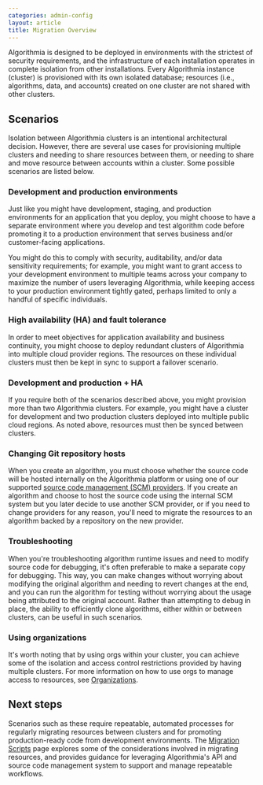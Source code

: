 ```yaml
---
categories: admin-config
layout: article
title: Migration Overview
---
```


Algorithmia is designed to be deployed in environments with the strictest of security requirements, and the infrastructure of each installation operates in complete isolation from other installations. Every Algorithmia instance (cluster) is provisioned with its own isolated database; resources (i.e., algorithms, data, and accounts) created on one cluster are not shared with other clusters.

## Scenarios

Isolation between Algorithmia clusters is an intentional architectural decision. However, there are several use cases for provisioning multiple clusters and needing to share resources between them, or needing to share and move resource between accounts within a cluster. Some possible scenarios are listed below.

### Development and production environments

Just like you might have development, staging, and production environments for an application that you deploy, you might choose to have a separate environment where you develop and test algorithm code before promoting it to a production environment that serves business and/or customer-facing applications.

You might do this to comply with security, auditability, and/or data sensitivity requirements; for example, you might want to grant access to your development environment to multiple teams across your company to maximize the number of users leveraging Algorithmia, while keeping access to your production environment tightly gated, perhaps limited to only a handful of specific individuals.

### High availability (HA) and fault tolerance

In order to meet objectives for application availability and business continuity, you might choose to deploy redundant clusters of Algorithmia into multiple cloud provider regions. The resources on these individual clusters must then be kept in sync to support a failover scenario.

### Development and production + HA

If you require both of the scenarios described above, you might provision more than two Algorithmia clusters. For example, you might have a cluster for development and two production clusters deployed into multiple public cloud regions. As noted above, resources must then be synced between clusters.

### Changing Git repository hosts

When you create an algorithm, you must choose whether the source code will be hosted internally on the Algorithmia platform or using one of our supported [source code management (SCM) providers](/algorithm-development/source-code-management). If you create an algorithm and choose to host the source code using the internal SCM system but you later decide to use another SCM provider, or if you need to change providers for any reason, you'll need to migrate the resources to an algorithm backed by a repository on the new provider.

### Troubleshooting

When you're troubleshooting algorithm runtime issues and need to modify source code for debugging, it's often preferable to make a separate copy for debugging. This way, you can make changes without worrying about modifying the original algorithm and needing to revert changes at the end, and you can run the algorithm for testing without worrying about the usage being attributed to the original account. Rather than attempting to debug in place, the ability to efficiently clone algorithms, either within or between clusters, can be useful in such scenarios.

### Using organizations

It's worth noting that by using orgs within your cluster, you can achieve some of the isolation and access control restrictions provided by having multiple clusters. For more information on how to use orgs to manage access to resources, see [Organizations](/platform/organization-profile/).

## Next steps

Scenarios such as these require repeatable, automated processes for regularly migrating resources between clusters and for promoting production-ready code from development environments. The [Migration Scripts](/administration/admin-config/migration-scripts) page explores some of the considerations involved in migrating resources, and provides guidance for leveraging Algorithmia's API and source code management system to support and manage repeatable workflows.